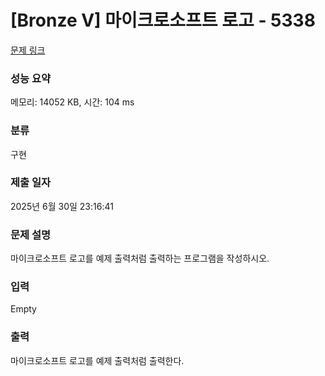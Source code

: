 # [Bronze V] 마이크로소프트 로고 - 5338 

[문제 링크](https://www.acmicpc.net/problem/5338) 

### 성능 요약

메모리: 14052 KB, 시간: 104 ms

### 분류

구현

### 제출 일자

2025년 6월 30일 23:16:41

### 문제 설명

<p>
	마이크로소프트 로고를 예제 출력처럼 출력하는 프로그램을 작성하시오.</p>

### 입력 

 Empty

### 출력 

 <p>
	마이크로소프트 로고를 예제 출력처럼 출력한다.</p>

